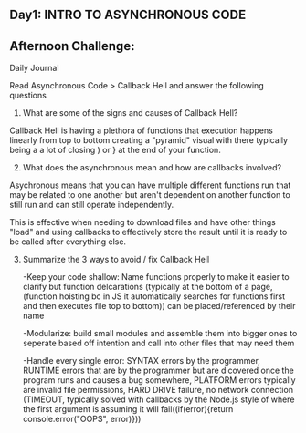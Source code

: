 ## Day1: INTRO TO ASYNCHRONOUS CODE

## Afternoon Challenge:

Daily Journal

Read Asynchronous Code > Callback Hell and answer the following questions

1. What are some of the signs and causes of Callback Hell?

Callback Hell is having a plethora of functions that execution happens linearly from top to bottom creating a "pyramid" visual with there typically being a a lot of closing ) or } at the end of your function. 

2. What does the asynchronous mean and how are callbacks involved?

Asychronous means that you can have multiple different functions run that may be related to one another but aren't dependent on another function to still run and can still operate independently.

This is effective when needing to download files and have other things "load" and using callbacks to effectively store the result until it is ready to be called after everything else.

3. Summarize the 3 ways to avoid / fix Callback Hell

    -Keep your code shallow: Name functions properly to make it easier to clarify but function delcarations (typically at the bottom of a page, (function hoisting bc in JS it automatically searches for functions first and then executes file top to bottom)) can be placed/referenced by their name 

    -Modularize: build small modules and assemble them into bigger ones to seperate based off intention and call into other files that may need them

    -Handle every single error: SYNTAX errors by the programmer, RUNTIME errors that are by the programmer but are dicovered once the program runs and causes a bug somewhere, PLATFORM errors typically are invalid file permissions, HARD DRIVE failure, no network connection (TIMEOUT, typically solved with callbacks by the Node.js style of where the first argument is assuming it will fail((if(error){return console.error("OOPS", error)}))